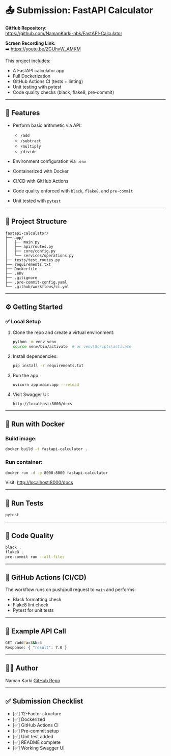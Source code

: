 # 📤 Submission: FastAPI Calculator

**GitHub Repository:**  
https://github.com/NamanKarki-nbk/FastAPI-Calculator

**Screen Recording Link:**  
➡️ https://youtu.be/ZGUhvW_AMKM

This project includes:
- A FastAPI calculator app
- Full Dockerization
- GitHub Actions CI (tests + linting)
- Unit testing with pytest
- Code quality checks (black, flake8, pre-commit)


---

## 🚀 Features

* Perform basic arithmetic via API:

  * `/add`
  * `/subtract`
  * `/multiply`
  * `/divide`
* Environment configuration via `.env`
* Containerized with Docker
* CI/CD with GitHub Actions
* Code quality enforced with `black`, `flake8`, and `pre-commit`
* Unit tested with `pytest`

---

## 📂 Project Structure

```
fastapi-calculator/
├── app/
│   ├── main.py
│   ├── api/routes.py
│   ├── core/config.py
│   └── services/operations.py
├── tests/test_routes.py
├── requirements.txt
├── Dockerfile
├── .env
├── .gitignore
├── .pre-commit-config.yaml
└── .github/workflows/ci.yml
```

---

## ⚙️ Getting Started

### ✅ Local Setup

1. Clone the repo and create a virtual environment:

   ```bash
   python -m venv venv
   source venv/bin/activate  # or venv\Scripts\activate
   ```

2. Install dependencies:

   ```bash
   pip install -r requirements.txt
   ```

3. Run the app:

   ```bash
   uvicorn app.main:app --reload
   ```

4. Visit Swagger UI:

   ```
   http://localhost:8000/docs
   ```

---

## 🐳 Run with Docker

### Build image:

```bash
docker build -t fastapi-calculator .
```

### Run container:

```bash
docker run -d -p 8000:8000 fastapi-calculator
```

Visit: [http://localhost:8000/docs](http://localhost:8000/docs)

---

## 🥪 Run Tests

```bash
pytest
```

---

## 🧹 Code Quality

```bash
black .
flake8 .
pre-commit run --all-files
```

---

## 🔄 GitHub Actions (CI/CD)

The workflow runs on push/pull request to `main` and performs:

* Black formatting check
* Flake8 lint check
* Pytest for unit tests

---

## 🧪 Example API Call

```bash
GET /add?a=3&b=4
Response: { "result": 7.0 }
```

---

## 👨‍💻 Author

Naman Karki
[GitHub Repo](https://github.com/NamanKarki-nbk/FastAPI-Calculator)

---

## ✅ Submission Checklist

* [✅] 12-Factor structure
* [✅] Dockerized
* [✅] GitHub Actions CI
* [✅] Pre-commit setup
* [✅] Unit test added
* [✅] README complete
* [✅] Working Swagger UI
